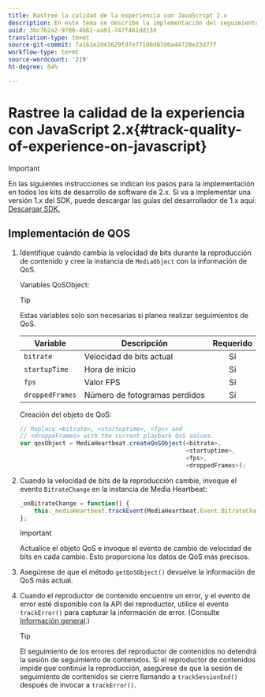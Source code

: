 ```yaml
---
title: Rastree la calidad de la experiencia con JavaScript 2.x
description: En este tema se describe la implementación del seguimiento de calidad de experiencia (QoE, QoS) mediante el SDK de medios en aplicaciones de navegador que usan JavaScript 2.x.
uuid: 3bc762a2-9706-4b62-aa91-747f461dd13d
translation-type: tm+mt
source-git-commit: fa161e2d41629fdfe77100d87d6a44728e23d77f
workflow-type: tm+mt
source-wordcount: '219'
ht-degree: 84%

---
```



# Rastree la calidad de la experiencia con JavaScript 2.x{#track-quality-of-experience-on-javascript}

>[!IMPORTANT]
>
>En las siguientes instrucciones se indican los pasos para la implementación en todos los kits de desarrollo de software de 2.x. Si va a implementar una versión 1.x del SDK, puede descargar las guías del desarrollador de 1.x aquí: [Descargar SDK.](/help/sdk-implement/download-sdks.md)

## Implementación de QOS

1. Identifique cuándo cambia la velocidad de bits durante la reproducción de contenido y cree la instancia de `MediaObject` con la información de QoS.

   Variables QoSObject:

   >[!TIP]
   >
   >Estas variables solo son necesarias si planea realizar seguimientos de QoS.

   | Variable | Descripción | Requerido |
   | --- | --- | :---: |
   | `bitrate` | Velocidad de bits actual | Sí |
   | `startupTime` | Hora de inicio | Sí |
   | `fps` | Valor FPS | Sí |
   | `droppedFrames` | Número de fotogramas perdidos | Sí |

   Creación del objeto de QoS:

   ```js
   // Replace <bitrate>, <startuptime>, <fps> and  
   // <droppeFrames> with the current playback QoS values.  
   var qosObject = MediaHeartbeat.createQoSObject(<bitrate>,  
                                                  <startuptime>,  
                                                  <fps>,  
                                                  <droppedFrames>);
   ```

1. Cuando la velocidad de bits de la reproducción cambie, invoque el evento `BitrateChange` en la instancia de Media Heartbeat:

   ```js
   _onBitrateChange = function() {
       this._mediaHeartbeat.trackEvent(MediaHeartbeat.Event.BitrateChange, qosObject);
   };
   ```

   >[!IMPORTANT]
   >
   >Actualice el objeto QoS e invoque el evento de cambio de velocidad de bits en cada cambio. Esto proporciona los datos de QoS más precisos.

1. Asegúrese de que el método `getQoSObject()` devuelve la información de QoS más actual.
1. Cuando el reproductor de contenido encuentre un error, y el evento de error esté disponible con la API del reproductor, utilice el evento `trackError()` para capturar la información de error. (Consulte [Información general](/help/sdk-implement/track-errors/track-errors-overview.md).)

   >[!TIP]
   >
   >El seguimiento de los errores del reproductor de contenidos no detendrá la sesión de seguimiento de contenidos. Si el reproductor de contenidos impide que continúe la reproducción, asegúrese de que la sesión de seguimiento de contenidos se cierre llamando a `trackSessionEnd()` después de invocar a `trackError()`.
